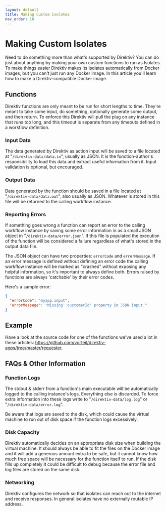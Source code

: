 ```yaml
---
layout: default
title: Making Custom Isolates
nav_order: 10
---
```

# Making Custom Isolates

Need to do something more than what's supported by Direktiv? You can do just about anything by making your own custom functions to run as Isolates. To make things easier Direktiv makes its Isolates automatically from Docker images, but you can't just run any Docker image. In this article you'll learn how to make a Direktiv-compatible Docker image.

## Functions

Direktiv functions are only meant to be run for short lengths to time. They're meant to take some input, do something, optionally generate some output, and then return. To enforce this Direktiv will pull the plug on any instance that runs too long, and this timeout is separate from any timeouts defined in a workflow definition.

### Input Data

The data generated by Direktiv as action input will be saved to a file located at "`/direktiv-data/data.in`", usually as JSON. It is the function-author's responsibility to load this data and extract useful information from it. Input validation is optional, but encouraged.

### Output Data 

Data generated by the function should be saved in a file located at "`/direktiv-data/data.out`", also usually as JSON. Whatever is stored in this file will be returned to the calling workflow instance. 

### Reporting Errors

If something goes wrong a function can report an error to the calling workflow instance by saving some error information in as a small JSON object in "`/direktiv-data/error.json`". If this file is populated the execution of the function will be considered a failure regardless of what's stored in the output data file.

The JSON object can have two properties: `errorCode` and `errorMessage`. If an error message is defined without defining an error code the calling workflow instance will be marked as "crashed" without exposing any helpful information, so it's important to always define both. Errors raised by functions are always 'catchable' by their error codes.

Here's a sample error:

```json
{
  "errorCode": "myapp.input",
  "errorMessage": "Missing 'customerId' property in JSON input."
}
```

## Example

Have a look at the source code for one of the functions we've used a lot in these articles: https://github.com/vorteil/direktiv-apps/tree/master/requester.

## FAQs & Other Information 

### Function Logs 

The stdout & stderr from a function's main executable will be automatically logged to the calling instance's logs. Everything else is discarded. To force extra information into these logs write to "`/direktiv-data/log.log`" or "`/direktiv-data/error.log`".

Be aware that logs are saved to the disk, which could cause the virtual machine to run out of disk space if the function logs excessively.

### Disk Capacity

Direktiv automatically decides on an appropriate disk size when building the virtual machine. It should always be able to fit the files on the Docker image and it will add a generous amount extra to be safe, but it cannot know how much free space will be necessary for the function itself to run. If the disk fills up completely it could be difficult to debug because the error file and log files are stored on the same disk. 

### Networking

Direktiv configures the network so that isolates can reach out to the internet and receive responses. In general isolates have no externally routable IP address.

